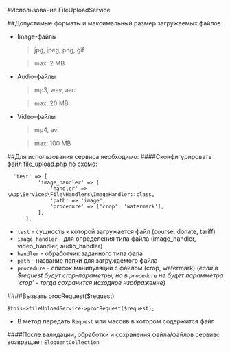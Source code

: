 #Использование FileUploadService

##Допустимые форматы и максимальный размер загружаемых файлов

- Image-файлы
    > jpg, jpeg, png, gif

    > max: 2 MB
- Audio-файлы
    > mp3, wav, aac

    > max: 20 MB
- Video-файлы
    > mp4, avi

    > max: 100 MB


##Для использования сервиса необходимо:
####Сконфигурировать файл [file_upload.php](../config/file_upload.php) по схеме:

```
  'test' => [
          'image_handler' => [
              'handler' => \App\Services\File\Handlers\ImageHandler::class,
              'path' => 'image',
              'procedure' => ['crop', 'watermark'],
          ],
      ],
```
- `test` - сущность к которой загружается файл (course, donate, tariff)
- `image_handler` - для определения типа файла (image_handler, video_handler, audio_handler)
- `handler` - обработчик заданного типа фала
- `path` - название папки для загружаемого файла
- `procedure` - список манипуляций с файлом (crop, watermark) (*если в $request будут crop-параметры, но в `procedure` не будет парамметра 'crop' - тогда сохранится исходное изображение*)

####Вызвать procRequest($request)
```
$this->fileUploadService->procRequest($request);
```
- В метод передать ``Request`` или массив в котором содержится файл

####После валидации, обработки и сохранения файла/файлов сервивс возвращает 
``EloquentCollection``
